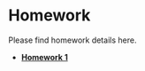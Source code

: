 <!---
{"next":"Homework/hwk1.md","title":"Homework"}
-->

# Homework

Please find homework details here.

* **[Homework 1](hwk1.md)**